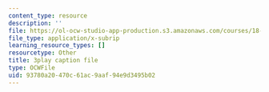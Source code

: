 ```yaml
---
content_type: resource
description: ''
file: https://ol-ocw-studio-app-production.s3.amazonaws.com/courses/18-06sc-linear-algebra-fall-2011/93780a20470c61ac9aaf94e9d3495b02_B17h10EF59g.srt
file_type: application/x-subrip
learning_resource_types: []
resourcetype: Other
title: 3play caption file
type: OCWFile
uid: 93780a20-470c-61ac-9aaf-94e9d3495b02
---
```

